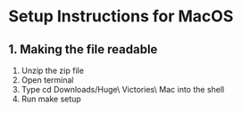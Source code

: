 # Setup Instructions for MacOS
## 1. Making the file readable
<ol>
  <li>Unzip the zip file</li>
  <li>Open terminal</li>
  <li>Type cd Downloads/Huge\ Victories\ Mac into the shell</li>
  <li>Run make setup</li>
</ol>
